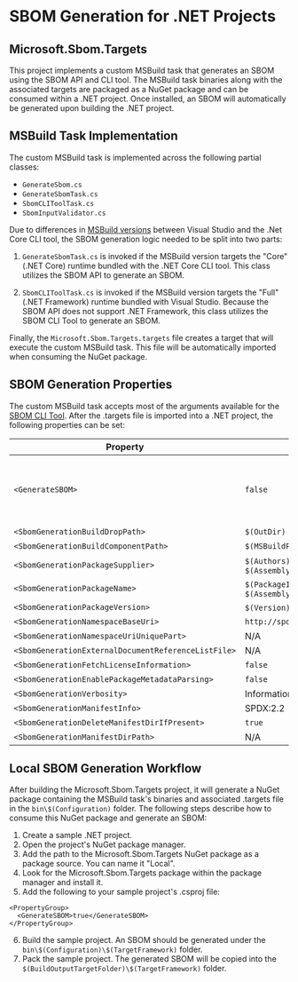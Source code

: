 # SBOM Generation for .NET Projects
## Microsoft.Sbom.Targets
This project implements a custom MSBuild task that generates an SBOM using the SBOM API and CLI tool. The MSBuild task binaries along with the associated targets are packaged as a NuGet package and can be consumed within a .NET project. Once installed, an SBOM will automatically be generated upon building the .NET project.

## MSBuild Task Implementation
The custom MSBuild task is implemented across the following partial classes:
- `GenerateSbom.cs`
- `GenerateSbomTask.cs`
- `SbomCLIToolTask.cs`
- `SbomInputValidator.cs`

Due to differences in [MSBuild versions](https://learn.microsoft.com/en-us/visualstudio/msbuild/tutorial-custom-task-code-generation?view=vs-2022#create-the-appsettingstronglytyped-project) between Visual Studio and the .Net Core CLI tool, the SBOM generation logic needed to be split into two parts:

1) `GenerateSbomTask.cs` is invoked if the MSBuild version targets the "Core" (.NET Core) runtime bundled with the .NET Core CLI tool. This class utilizes the SBOM API to generate an SBOM.

2) `SbomCLIToolTask.cs` is invoked if the MSBuild version targets the "Full" (.NET Framework) runtime bundled with Visual Studio. Because the SBOM API does not support .NET Framework, this class utilizes the SBOM CLI Tool to generate an SBOM.

Finally, the `Microsoft.Sbom.Targets.targets` file creates a target that will execute the custom MSBuild task. This file will be automatically imported when consuming the NuGet package.

## SBOM Generation Properties
The custom MSBuild task accepts most of the arguments available for the [SBOM CLI Tool](../../docs/sbom-tool-arguments.md). After the .targets file is imported into a .NET project, the following properties can be set:

| Property | Default Value | Required |
|-----------------------------------------------------|-------------|---------|
| `<GenerateSBOM>`                                    | `false`     | No. To enable SBOM generation, set this to true. |
| `<SbomGenerationBuildDropPath>`                     | `$(OutDir)` | Yes |
| `<SbomGenerationBuildComponentPath>`                | `$(MSBuildProjectDirectory)` | No | 
| `<SbomGenerationPackageSupplier>`                   | `$(Authors)`. If `$(Authors)` is null, it will set `$(AssemblyName)`     | Yes | 
| `<SbomGenerationPackageName>`                       | `$(PackageId)`. If `$(PackageId)` is null, it will set `$(AssemblyName)` | Yes | 
| `<SbomGenerationPackageVersion>`                    | `$(Version)`. If `$(Version)` is null, it will set "1.0.0"               | Yes | 
| `<SbomGenerationNamespaceBaseUri>`                  | `http://spdx.org/spdxdocs/$(SbomGenerationPackageName)`                  | Yes | 
| `<SbomGenerationNamespaceUriUniquePart>`            | N/A | No | 
| `<SbomGenerationExternalDocumentReferenceListFile>` | N/A | No | 
| `<SbomGenerationFetchLicenseInformation>`           | `false` | No | 
| `<SbomGenerationEnablePackageMetadataParsing>`      | `false` | No | 
| `<SbomGenerationVerbosity>`                         | Information | No | 
| `<SbomGenerationManifestInfo>`                      | SPDX:2.2 | No | 
| `<SbomGenerationDeleteManifestDirIfPresent>`        | `true` | No | 
| `<SbomGenerationManifestDirPath>`                   | N/A | No | 

## Local SBOM Generation Workflow
After building the Microsoft.Sbom.Targets project, it will generate a NuGet package containing the MSBuild task's binaries and associated .targets file in the `bin\$(Configuration)` folder. The following steps describe how to consume this NuGet package and generate an SBOM:

1) Create a sample .NET project.
2) Open the project's NuGet package manager.
3) Add the path to the Microsoft.Sbom.Targets NuGet package as a package source. You can name it "Local". 
4) Look for the Microsoft.Sbom.Targets package within the package manager and install it. 
5) Add the following to your sample project's .csproj file:
```
<PropertyGroup>
  <GenerateSBOM>true</GenerateSBOM>
</PropertyGroup>
```
6) Build the sample project. An SBOM should be generated under the `bin\$(Configuration)\$(TargetFramework)` folder. 
7) Pack the sample project. The generated SBOM will be copied into the `$(BuildOutputTargetFolder)\$(TargetFramework)` folder.